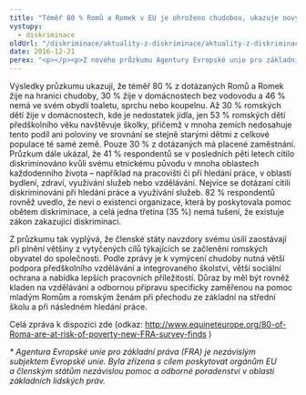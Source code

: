 ```yaml
---
title: "Téměř 80 % Romů a Romek v EU je ohroženo chudobou, ukazuje nový průzkum"
vystupy:
  - diskriminace
oldUrl: "/diskriminace/aktuality-z-diskriminace/aktuality-z-diskriminace-2016/temer-80-romu-a-romek-v-eu-je-ohrozeno-chudobou-ukazuje-novy-pruzkum/"
date: 2016-12-21
perex: "<p></p><p>Z nového průzkumu Agentury Evropské unie pro základní práva* (FRA) vyplývá, že romští obyvatelé zemí EU stále čelí v každodenním životě diskriminaci. Rodiny žijí navíc často ve velké chudobě a romské děti mají kvůli nízkému vzdělání malou šanci na lepší život. Zpráva Second European Union Minorities and Discrimination Survey (EU-MIDIS): Roma analyzuje nedostatky v oblasti začleňování romských obyvatel v zemích EU. Uvedená zpráva je postavena na průzkumu mezi 8000 příslušníky romské komunity z devíti členských zemí EU.</p>"
---
```


<!-- imported from the old website -->

<p>Výsledky průzkumu ukazují<a name="_GoBack"></a>, že téměř 80 % z dotázaných Romů a Romek žije na hranici chudoby, 30 % žije v domácnostech bez vodovodu a 46 % nemá ve svém obydlí toaletu, sprchu nebo koupelnu. Až 30 % romských dětí žije v domácnostech, kde je nedostatek jídla, jen 53 % romských dětí předškolního věku navštěvuje školky, přičemž v mnoha zemích nedosahuje tento podíl ani poloviny ve srovnání se stejně starými dětmi z celkové populace té samé země. Pouze 30 % z dotázaných má placené zaměstnání. Průzkum dále ukázal, že 41 % respondentů se v posledních pěti letech cítilo diskriminováno kvůli svému etnickému původu v mnoha oblastech každodenního života – například na pracovišti či při hledání práce, v oblasti bydlení, zdraví, využívání služeb nebo vzdělávání. Nejvíce se dotázaní cítili diskriminováni při hledání práce a využívání služeb. 82 % respondentů rovněž uvedlo, že neví o existenci organizace, která by poskytovala pomoc obětem diskriminace, a celá jedna třetina (35 %) nemá tušení, že existuje zákon zakazující diskriminaci. </p> <p>Z průzkumu tak vyplývá, že členské státy navzdory svému úsilí zaostávají při plnění většiny z vytyčených cílů týkajících se začlenění romských obyvatel do společnosti. Podle zprávy je k vymýcení chudoby nutná větší podpora předškolního vzdělávání a integrovaného školství, větší sociální ochrana a nabídka lepších pracovních příležitostí. Důraz by měl být rovněž kladen na vzdělávání a odbornou přípravu specificky zaměřenou na pomoc mladým Romům a romským ženám při přechodu ze základní na střední školu a při následném hledání práce.</p> <p>Celá zpráva k dispozici zde (odkaz: <a title="Otevření do nového okna" href="http://www.equineteurope.org/80-of-Roma-are-at-risk-of-poverty-new-FRA-survey-finds" target="_blank">http://www.equineteurope.org/80-of-Roma-are-at-risk-of-poverty-new-FRA-survey-finds</a> )</p> <p></p><i> * Agentura Evropské unie pro základní práva (FRA) je nezávislým subjektem Evropské unie. Byla zřízena s cílem poskytovat orgánům EU a členským státům nezávislou pomoc a odborné poradenství v oblasti základních lidských práv.</i>
